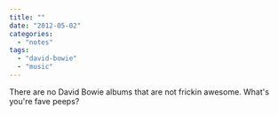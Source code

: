 ```yaml
---
title: ""
date: "2012-05-02"
categories: 
  - "notes"
tags: 
  - "david-bowie"
  - "music"
---
```


There are no David Bowie albums that are not frickin awesome. What's you're fave peeps?
